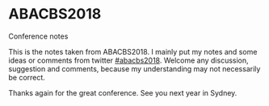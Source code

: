 # ABACBS2018
Conference notes

This is the notes taken from ABACBS2018.
I mainly put my notes and some ideas or comments from twitter [#abacbs2018](https://twitter.com/search?q=%23abacbs2018&src=tyah).
Welcome any discussion, suggestion and comments, because my understanding may not necessarily be correct.

Thanks again for the great conference. See you next year in Sydney.

 
